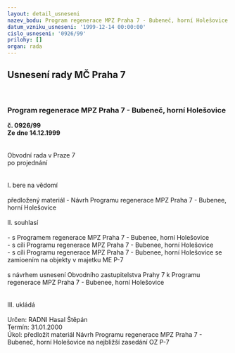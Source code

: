 ```yaml
---
layout: detail_usneseni
nazev_bodu: Program regenerace MPZ Praha 7 - Bubeneč, horní Holešovice
datum_vzniku_usneseni: '1999-12-14 00:00:00'
cislo_usneseni: '0926/99'
prilohy: []
organ: rada
---
```

<div id="ucUsn_pList" class="usn">
	<span><h2>Usnesení rady MČ Praha 7 </h2>
<br></span><div class="standBody">
<span><h3>Program regenerace MPZ Praha 7 - Bubeneč, horní Holešovice</h3></span><div class="center">
		<strong>č. 0926/99</strong><br>
	</div>
<div class="center">
		<strong>Ze dne 14.12.1999</strong><br><br>
	</div>
<br>Obvodní rada v Praze 7<br>po projednání<br><br><br>I.	bere na vědomí<br><br> předložený materiál - Návrh Programu regenerace MPZ Praha 7 - Bubenee, horní Holešovice<br><br>II.	souhlasí <br><br>- s Programem regenerace MPZ Praha 7 - Bubenee, horní Holešovice<br>- s cíli Programu regenerace MPZ Praha 7 - Bubenee, horní Holešovice<br>- s cíli Programu regenerace MPZ Praha 7 - Bubenee, horní Holešovice se zamioením na objekty v majetku ME P-7<br><br>s návrhem usnesení Obvodního zastupitelstva Prahy 7 k  Programu regenerace MPZ Praha 7 - Bubenee, horní Holešovice<br><br><br>III. ukládá <br><br> Určen:	     	RADNI Hasal Štěpán<br>Termín: 31.01.2000<br>Úkol:	předložit materiál Návrh Programu regenerace MPZ Praha 7 - Bubeneč, horní Holešovice na nejbližší zasedání OZ P-7<br>
</div>
</div>